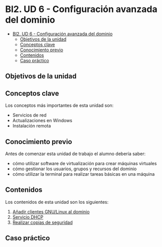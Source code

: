 # Bl2. UD 6 - Configuración avanzada del dominio
- [Bl2. UD 6 - Configuración avanzada del dominio](#bl2-ud-6---configuración-avanzada-del-dominio)
  - [Objetivos de la unidad](#objetivos-de-la-unidad)
  - [Conceptos clave](#conceptos-clave)
  - [Conocimiento previo](#conocimiento-previo)
  - [Contenidos](#contenidos)
  - [Caso práctico](#caso-práctico)

## Objetivos de la unidad


## Conceptos clave
Los conceptos más importantes de esta unidad son:
- Servicios de red
- Actualizaciones en Windows
- Instalación remota

## Conocimiento previo
Antes de comenzar esta unidad de trabajo el alumno debería saber:
- cómo utilizar software de virtualización para crear máquinas virtuales
- cómo gestionar los usuarios, grupos y recursos del dominio
- cómo utilizar la terminal para realizar tareas básicas en una máquina

## Contenidos
Los contenidos de esta unidad son los siguientes:
1. [Añadir clientes GNU/Linux al dominio](linux.md)
2. [Servicio DHCP](dhcp.md)
3. [Realizar copias de seguridad](backups.md)

## Caso práctico

